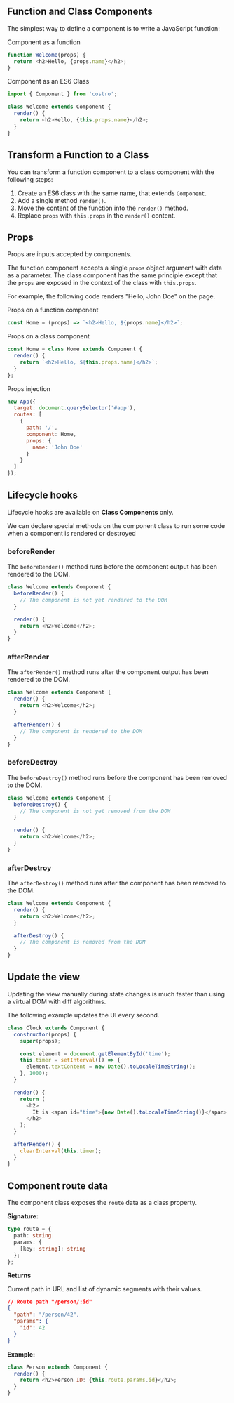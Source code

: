 <!-- markdownlint-disable MD041 -->

## Function and Class Components

The simplest way to define a component is to write a JavaScript function:

Component as a function

```js
function Welcome(props) {
  return <h2>Hello, {props.name}</h2>;
}
```

Component as an ES6 Class

```js
import { Component } from 'costro';

class Welcome extends Component {
  render() {
    return <h2>Hello, {this.props.name}</h2>;
  }
}
```

## Transform a Function to a Class

You can transform a function component to a class component with the following steps:

1. Create an ES6 class with the same name, that extends `Component`.
2. Add a single method `render()`.
3. Move the content of the function into the `render()` method.
4. Replace `props` with `this.props` in the `render()` content.

## Props

Props are inputs accepted by components.

The function component accepts a single `props` object argument with data as a parameter. The class component has the same principle except that the `props` are exposed in the context of the class with `this.props`.

For example, the following code renders "Hello, John Doe" on the page.

Props on a function component

```js
const Home = (props) => `<h2>Hello, ${props.name}</h2>`;
```

Props on a class component

```js
const Home = class Home extends Component {
  render() {
    return `<h2>Hello, ${this.props.name}</h2>`;
  }
};
```

Props injection

```js
new App({
  target: document.querySelector('#app'),
  routes: [
    {
      path: '/',
      component: Home,
      props: {
        name: 'John Doe'
      }
    }
  ]
});
```

## Lifecycle hooks

Lifecycle hooks are available on **Class Components** only.

We can declare special methods on the component class to run some code when a component is rendered or destroyed

### beforeRender

The `beforeRender()` method runs before the component output has been rendered to the DOM.

```js
class Welcome extends Component {
  beforeRender() {
    // The component is not yet rendered to the DOM
  }

  render() {
    return <h2>Welcome</h2>;
  }
}
```

### afterRender

The `afterRender()` method runs after the component output has been rendered to the DOM.

```js
class Welcome extends Component {
  render() {
    return <h2>Welcome</h2>;
  }

  afterRender() {
    // The component is rendered to the DOM
  }
}
```

### beforeDestroy

The `beforeDestroy()` method runs before the component has been removed to the DOM.

```js
class Welcome extends Component {
  beforeDestroy() {
    // The component is not yet removed from the DOM
  }

  render() {
    return <h2>Welcome</h2>;
  }
}
```

### afterDestroy

The `afterDestroy()` method runs after the component has been removed to the DOM.

```js
class Welcome extends Component {
  render() {
    return <h2>Welcome</h2>;
  }

  afterDestroy() {
    // The component is removed from the DOM
  }
}
```

## Update the view

Updating the view manually during state changes is much faster than using a virtual DOM with diff algorithms.

The following example updates the UI every second.

```js
class Clock extends Component {
  constructor(props) {
    super(props);

    const element = document.getElementById('time');
    this.timer = setInterval(() => {
      element.textContent = new Date().toLocaleTimeString();
    }, 1000);
  }

  render() {
    return (
      <h2>
        It is <span id="time">{new Date().toLocaleTimeString()}</span>.
      </h2>
    );
  }

  afterRender() {
    clearInterval(this.timer);
  }
}
```

## Component route data

The component class exposes the `route` data as a class property.

**Signature:**

<!-- prettier-ignore -->
```ts
type route = {
  path: string
  params: {
    [key: string]: string
  };
};
```

**Returns**

Current path in URL and list of dynamic segments with their values.

```json
// Route path "/person/:id"
{
  "path": "/person/42",
  "params": {
    "id": 42
  }
}
```

**Example:**

```js
class Person extends Component {
  render() {
    return <h2>Person ID: {this.route.params.id}</h2>;
  }
}
```
